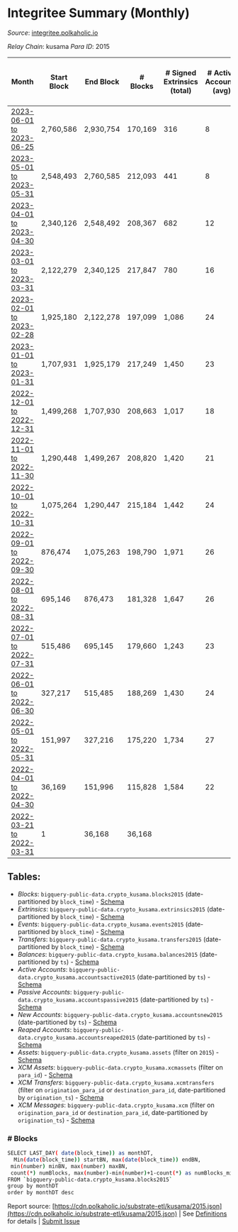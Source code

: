 # Integritee Summary (Monthly)

_Source_: [integritee.polkaholic.io](https://integritee.polkaholic.io)

*Relay Chain*: kusama
*Para ID*: 2015



| Month | Start Block | End Block | # Blocks | # Signed Extrinsics (total) | # Active Accounts (avg) | # Addresses with Balances (max) | Issues |
| ----- | ----------- | --------- | -------- | --------------------------- | ----------------------- | ------------------------------- | ------ |
| [2023-06-01 to 2023-06-25](/kusama/2015-integritee/2023-06-30.md) | 2,760,586 | 2,930,754 | 170,169 | 316 | 8 | 13,102 | -   |   
| [2023-05-01 to 2023-05-31](/kusama/2015-integritee/2023-05-31.md) | 2,548,493 | 2,760,585 | 212,093 | 441 | 8 | 13,087 | -   |   
| [2023-04-01 to 2023-04-30](/kusama/2015-integritee/2023-04-30.md) | 2,340,126 | 2,548,492 | 208,367 | 682 | 12 | 13,069 | -   |   
| [2023-03-01 to 2023-03-31](/kusama/2015-integritee/2023-03-31.md) | 2,122,279 | 2,340,125 | 217,847 | 780 | 16 | 13,000 | -   |   
| [2023-02-01 to 2023-02-28](/kusama/2015-integritee/2023-02-28.md) | 1,925,180 | 2,122,278 | 197,099 | 1,086 | 24 | 12,971 | -   |   
| [2023-01-01 to 2023-01-31](/kusama/2015-integritee/2023-01-31.md) | 1,707,931 | 1,925,179 | 217,249 | 1,450 | 23 | 12,922 | -   |   
| [2022-12-01 to 2022-12-31](/kusama/2015-integritee/2022-12-31.md) | 1,499,268 | 1,707,930 | 208,663 | 1,017 | 18 | 12,870 | -   |   
| [2022-11-01 to 2022-11-30](/kusama/2015-integritee/2022-11-30.md) | 1,290,448 | 1,499,267 | 208,820 | 1,420 | 21 | 12,838 | -   |   
| [2022-10-01 to 2022-10-31](/kusama/2015-integritee/2022-10-31.md) | 1,075,264 | 1,290,447 | 215,184 | 1,442 | 24 | 12,742 | -   |   
| [2022-09-01 to 2022-09-30](/kusama/2015-integritee/2022-09-30.md) | 876,474 | 1,075,263 | 198,790 | 1,971 | 26 | 12,654 | -   |   
| [2022-08-01 to 2022-08-31](/kusama/2015-integritee/2022-08-31.md) | 695,146 | 876,473 | 181,328 | 1,647 | 26 | 12,600 | -   |   
| [2022-07-01 to 2022-07-31](/kusama/2015-integritee/2022-07-31.md) | 515,486 | 695,145 | 179,660 | 1,243 | 23 | 11,511 | -   |   
| [2022-06-01 to 2022-06-30](/kusama/2015-integritee/2022-06-30.md) | 327,217 | 515,485 | 188,269 | 1,430 | 24 | 11,443 | -   |   
| [2022-05-01 to 2022-05-31](/kusama/2015-integritee/2022-05-31.md) | 151,997 | 327,216 | 175,220 | 1,734 | 27 | 11,373 | -   |   
| [2022-04-01 to 2022-04-30](/kusama/2015-integritee/2022-04-30.md) | 36,169 | 151,996 | 115,828 | 1,584 | 22 | 11,233 | -   |   
| [2022-03-21 to 2022-03-31](/kusama/2015-integritee/2022-03-31.md) | 1 | 36,168 | 36,168 |  |  | 1 | -   |   

## Tables:

* _Blocks_: `bigquery-public-data.crypto_kusama.blocks2015` (date-partitioned by `block_time`) - [Schema](/schema/balances.json)
* _Extrinsics_: `bigquery-public-data.crypto_kusama.extrinsics2015` (date-partitioned by `block_time`) - [Schema](/schema/extrinsics.json)
* _Events_: `bigquery-public-data.crypto_kusama.events2015` (date-partitioned by `block_time`) - [Schema](/schema/events.json)
* _Transfers_: `bigquery-public-data.crypto_kusama.transfers2015` (date-partitioned by `block_time`) - [Schema](/schema/transfers.json)
* _Balances_: `bigquery-public-data.crypto_kusama.balances2015` (date-partitioned by `ts`) - [Schema](/schema/balances.json)
* _Active Accounts_: `bigquery-public-data.crypto_kusama.accountsactive2015` (date-partitioned by `ts`) - [Schema](/schema/accountsactive.json)
* _Passive Accounts_: `bigquery-public-data.crypto_kusama.accountspassive2015` (date-partitioned by `ts`) - [Schema](/schema/accountspassive.json)
* _New Accounts_: `bigquery-public-data.crypto_kusama.accountsnew2015` (date-partitioned by `ts`) - [Schema](/schema/accountsnew.json)
* _Reaped Accounts_: `bigquery-public-data.crypto_kusama.accountsreaped2015` (date-partitioned by `ts`) - [Schema](/schema/accountsreaped.json)
* _Assets_: `bigquery-public-data.crypto_kusama.assets` (filter on `2015`) - [Schema](/schema/assets.json)
* _XCM Assets_: `bigquery-public-data.crypto_kusama.xcmassets` (filter on `para_id`) - [Schema](/schema/xcmassets.json)
* _XCM Transfers_: `bigquery-public-data.crypto_kusama.xcmtransfers` (filter on `origination_para_id` or `destination_para_id`, date-partitioned by `origination_ts`) - [Schema](/schema/xcmtransfers.json)
* _XCM Messages_: `bigquery-public-data.crypto_kusama.xcm` (filter on `origination_para_id` or `destination_para_id`, date-partitioned by `origination_ts`) - [Schema](/schema/xcm.json)

### # Blocks
```bash
SELECT LAST_DAY( date(block_time)) as monthDT,
  Min(date(block_time)) startBN, max(date(block_time)) endBN, 
 min(number) minBN, max(number) maxBN, 
 count(*) numBlocks, max(number)-min(number)+1-count(*) as numBlocks_missing 
FROM `bigquery-public-data.crypto_kusama.blocks2015` 
group by monthDT 
order by monthDT desc
```


Report source: [https://cdn.polkaholic.io/substrate-etl/kusama/2015.json](https://cdn.polkaholic.io/substrate-etl/kusama/2015.json) | See [Definitions](/DEFINITIONS.md) for details | [Submit Issue](https://github.com/colorfulnotion/substrate-etl/issues)
